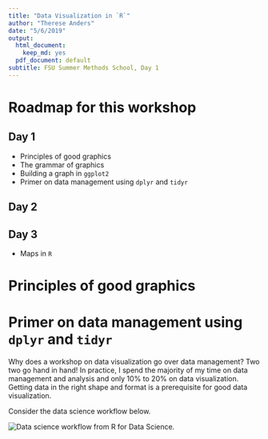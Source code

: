 ```yaml
---
title: "Data Visualization in `R`"
author: "Therese Anders"
date: "5/6/2019"
output:
  html_document:
    keep_md: yes
  pdf_document: default
subtitle: FSU Summer Methods School, Day 1
---
```


# Roadmap for this workshop

## Day 1

* Principles of good graphics
* The grammar of graphics
* Building a graph in `ggplot2`
* Primer on data management using `dplyr` and `tidyr`

## Day 2

## Day 3

* Maps in `R`


# Principles of good graphics


# Primer on data management using `dplyr` and `tidyr`
Why does a workshop on data visualization go over data management? Two two go hand in hand! In practice, I spend the majority of my time on data management and analysis and only 10% to 20% on data visualization. Getting data in the right shape and format is a prerequisite for good data visualization. 

Consider the data science workflow below.

![Data science workflow from [`R` for Data Science](https://r4ds.had.co.nz).](https://d33wubrfki0l68.cloudfront.net/571b056757d68e6df81a3e3853f54d3c76ad6efc/32d37/diagrams/data-science.png)
